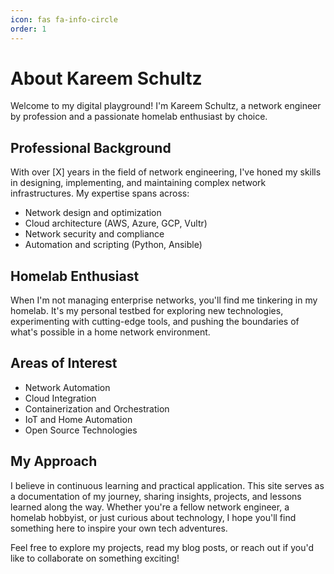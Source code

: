 ```yaml
---
icon: fas fa-info-circle
order: 1
---
```


# About Kareem Schultz

Welcome to my digital playground! I'm Kareem Schultz, a network engineer by profession and a passionate homelab enthusiast by choice.

## Professional Background

With over [X] years in the field of network engineering, I've honed my skills in designing, implementing, and maintaining complex network infrastructures. My expertise spans across:

- Network design and optimization
- Cloud architecture (AWS, Azure, GCP, Vultr)
- Network security and compliance
- Automation and scripting (Python, Ansible)

## Homelab Enthusiast

When I'm not managing enterprise networks, you'll find me tinkering in my homelab. It's my personal testbed for exploring new technologies, experimenting with cutting-edge tools, and pushing the boundaries of what's possible in a home network environment.

## Areas of Interest

- Network Automation
- Cloud Integration
- Containerization and Orchestration
- IoT and Home Automation
- Open Source Technologies

## My Approach

I believe in continuous learning and practical application. This site serves as a documentation of my journey, sharing insights, projects, and lessons learned along the way. Whether you're a fellow network engineer, a homelab hobbyist, or just curious about technology, I hope you'll find something here to inspire your own tech adventures.

Feel free to explore my projects, read my blog posts, or reach out if you'd like to collaborate on something exciting!